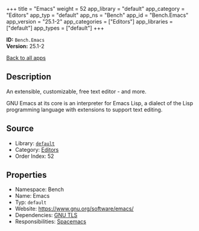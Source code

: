 ﻿+++
title = "Emacs"
weight = 52
app_library = "default"
app_category = "Editors"
app_typ = "default"
app_ns = "Bench"
app_id = "Bench.Emacs"
app_version = "25.1-2"
app_categories = ["Editors"]
app_libraries = ["default"]
app_types = ["default"]
+++

**ID:** `Bench.Emacs`  
**Version:** 25.1-2  
<!--more-->

[Back to all apps](/apps/)

## Description
An extensible, customizable, free text editor - and more.

GNU Emacs at its core is an interpreter for Emacs Lisp, a dialect of the Lisp programming language
with extensions to support text editing.

## Source

* Library: [`default`](/app_libraries/default)
* Category: [Editors](/app_categories/editors)
* Order Index: 52

## Properties

* Namespace: Bench
* Name: Emacs
* Typ: `default`
* Website: <https://www.gnu.org/software/emacs/>
* Dependencies: [GNU TLS](/apps/Bench.GnuTLS)
* Responsibilities: [Spacemacs](/apps/Bench.Spacemacs)

